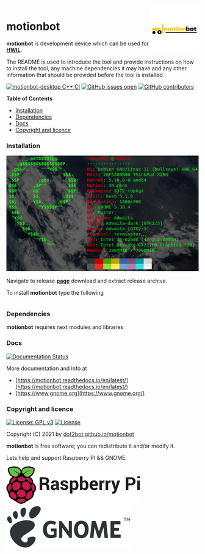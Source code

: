 <img align="right" src="https://raw.githubusercontent.com/dof2bot/motionbot/main/docs/motionbot_logo.png" width="25%">

# motionbot

**motionbot** is development device which can be used for **[HWIL](https://en.wikipedia.org/wiki/Hardware-in-the-loop_simulation)**.

The README is used to introduce the tool and provide instructions on
how to install the tool, any machine dependencies it may have and any
other information that should be provided before the tool is installed.

[![motionbot-desktop C++ CI](https://github.com/dof2bot/motionbot/actions/workflows/motionbot_desktop_cc_checker.yml/badge.svg)](https://github.com/dof2bot/motionbot/actions/workflows/motionbot_desktop_cc_checker.yml) [![GitHub issues open](https://img.shields.io/github/issues/dof2bot/motionbot.svg)](https://github.com/dof2bot/motionbot/issues) [![GitHub contributors](https://img.shields.io/github/contributors/dof2bot/motionbot.svg)](https://github.com/dof2bot/motionbot/graphs/contributors)

<!-- START doctoc generated TOC please keep comment here to allow auto update -->
<!-- DON'T EDIT THIS SECTION, INSTEAD RE-RUN doctoc TO UPDATE -->
**Table of Contents**

- [Installation](#installation)
- [Dependencies](#dependencies)
- [Docs](#docs)
- [Copyright and licence](#copyright-and-licence)

<!-- END doctoc generated TOC please keep comment here to allow auto update -->

### Installation

![Debian Linux OS](https://raw.githubusercontent.com/dof2bot/motionbot/main/docs/debtux.png)

Navigate to release **[page](https://github.com/dof2bot/motionbot/releases)** download and extract release archive.

To install **motionbot** type the following
```

```

### Dependencies

**motionbot** requires next modules and libraries

    

### Docs

[![Documentation Status](https://readthedocs.org/projects/motionbot/badge/?version=latest)](https://motionbot.readthedocs.io/projects/motionbot/en/latest/?badge=latest)

More documentation and info at
* [https://motionbot.readthedocs.io/en/latest/](https://motionbot.readthedocs.io/en/latest/)
* [https://www.gnome.org](https://www.gnome.org/)

### Copyright and licence

[![License: GPL v3](https://img.shields.io/badge/License-GPLv3-blue.svg)](https://www.gnu.org/licenses/gpl-3.0) [![License](https://img.shields.io/badge/License-Apache%202.0-blue.svg)](https://opensource.org/licenses/Apache-2.0)

Copyright (C) 2021 by [dof2bot.github.io/motionbot](https://dof2bot.github.io/motionbot)

**motionbot** is free software; you can redistribute it and/or modify it.

Lets help and support Raspberry PI && GNOME.

<a href="https://www.raspberrypi.org/donate/">
<img src="https://raw.githubusercontent.com/dof2bot/motionbot/main/docs/RPi.png" alt="RPi" width="350" height="98">
</a> <a href="https://www.gnome.org/support-gnome/donate/">
<img src="https://raw.githubusercontent.com/dof2bot/motionbot/main/docs/GNOME.png" alt="GNOME" width="327" height="115">
</a>

